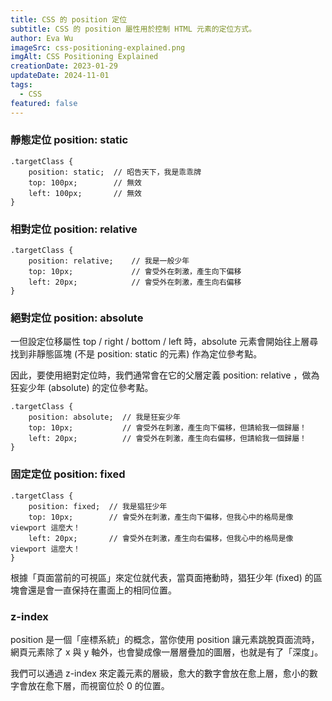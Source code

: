 ```yaml
---
title: CSS 的 position 定位
subtitle: CSS 的 position 屬性用於控制 HTML 元素的定位方式。
author: Eva Wu
imageSrc: css-positioning-explained.png
imgAlt: CSS Positioning Explained
creationDate: 2023-01-29
updateDate: 2024-11-01
tags:
  - CSS
featured: false
---
```


### 靜態定位 position: static

```
.targetClass {
    position: static;  // 昭告天下，我是乖乖牌 
    top: 100px;        // 無效 
    left: 100px;       // 無效 
}
```

### 相對定位 position: relative

```
.targetClass {
    position: relative;    // 我是一般少年 
    top: 10px;             // 會受外在刺激，產生向下偏移 
    left: 20px;            // 會受外在刺激，產生向右偏移 
}
```

### 絕對定位 position: absolute

一但設定位移屬性 top / right / bottom / left 時，absolute 元素會開始往上層尋找到非靜態區塊 (不是 position: static 的元素) 作為定位參考點。

因此，要使用絕對定位時，我們通常會在它的父層定義 position: relative ，做為狂妄少年 (absolute) 的定位參考點。

```
.targetClass {
    position: absolute;  // 我是狂妄少年
    top: 10px;           // 會受外在刺激，產生向下偏移，但請給我一個歸屬！ 
    left: 20px;          // 會受外在刺激，產生向右偏移，但請給我一個歸屬！
} 
```

### 固定定位 position: fixed

```
.targetClass {
    position: fixed;  // 我是猖狂少年
    top: 10px;        // 會受外在刺激，產生向下偏移，但我心中的格局是像 viewport 這麼大！
    left: 20px;       // 會受外在刺激，產生向右偏移，但我心中的格局是像 viewport 這麼大！
}
```

根據「頁面當前的可視區」來定位就代表，當頁面捲動時，猖狂少年 (fixed) 的區塊會還是會一直保持在畫面上的相同位置。

### z-index

position 是一個「座標系統」的概念，當你使用 position 讓元素跳脫頁面流時，網頁元素除了 x 與 y 軸外，也會變成像一層層疊加的圖層，也就是有了「深度」。

我們可以通過 z-index 來定義元素的層級，愈大的數字會放在愈上層，愈小的數字會放在愈下層，而視窗位於 0 的位置。

